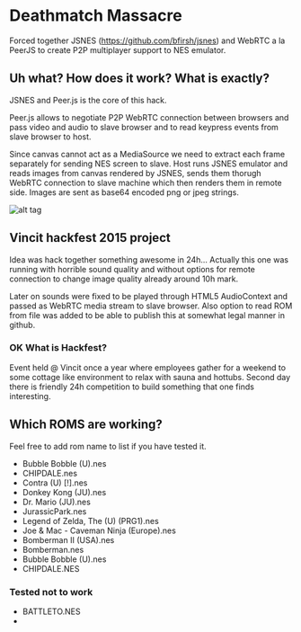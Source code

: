 # Deathmatch Massacre

Forced together JSNES (https://github.com/bfirsh/jsnes) and WebRTC a la PeerJS to create P2P multiplayer support to NES emulator.

## Uh what? How does it work? What is exactly?

JSNES and Peer.js is the core of this hack.

Peer.js allows to negotiate P2P WebRTC connection between browsers and pass video and audio to slave browser and to read keypress events from slave browser to host. 

Since canvas cannot act as a MediaSource we need to extract each frame separately for sending NES screen to slave. Host runs JSNES emulator and reads images from canvas rendered by JSNES, sends them thorugh WebRTC connection to slave machine which then renders them in remote side. Images are sent as base64 encoded png or jpeg strings.

![alt tag](http://elhigu.github.io/deathmatch-massacre/images/explain.jpg)

## Vincit hackfest 2015 project

Idea was hack together something awesome in 24h... Actually this one was running with horrible sound quality and without options for remote connection to change image quality already around 10h mark.

Later on sounds were fixed to be played through HTML5 AudioContext and passed as WebRTC media stream to slave browser. Also option to read ROM from file was added to be able to publish this at somewhat legal manner in github.

### OK What is Hackfest?

Event held @ Vincit once a year where employees gather for a weekend to some cottage like environment to relax with sauna and hottubs. Second day there is friendly 24h competition to build something that one finds interesting. 

## Which ROMS are working?

Feel free to add rom name to list if you have tested it.

- Bubble Bobble (U).nes
- CHIPDALE.nes
- Contra (U) [!].nes
- Donkey Kong (JU).nes
- Dr. Mario (JU).nes
- JurassicPark.nes
- Legend of Zelda, The (U) (PRG1).nes
- Joe & Mac - Caveman Ninja (Europe).nes
- Bomberman II (USA).nes
- Bomberman.nes
- Bubble Bobble (U).nes
- CHIPDALE.NES

### Tested not to work

- BATTLETO.NES
- 
